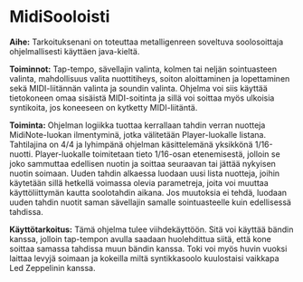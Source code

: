 # MidiSooloisti

**Aihe:** Tarkoituksenani on toteuttaa metalligenreen soveltuva soolosoittaja ohjelmallisesti käyttäen java-kieltä.

**Toiminnot:** Tap-tempo, sävellajin valinta, kolmen tai neljän sointuasteen valinta, mahdollisuus valita nuottitiheys, soiton aloittaminen ja lopettaminen sekä MIDI-liitännän valinta ja soundin valinta.
Ohjelma voi siis käyttää tietokoneen omaa sisäistä MIDI-soitinta ja sillä voi soittaa myös ulkoisia syntikoita, jos koneeseen on kytketty MIDI-liitäntä.

**Toiminta:** Ohjelman logiikka tuottaa kerrallaan tahdin verran nuotteja MidiNote-luokan ilmentyminä, jotka välitetään Player-luokalle listana. Tahtilajina on 4/4 ja lyhimpänä ohjelman käsittelemänä yksikkönä 1/16-nuotti. Player-luokalle toimitetaan tieto 1/16-osan etenemisestä, jolloin se joko sammuttaa edellisen nuotin ja soittaa seuraavan tai jättää nykyisen nuotin soimaan.
Uuden tahdin alkaessa luodaan uusi lista nuotteja, joihin käytetään sillä hetkellä voimassa olevia parametreja, joita voi muuttaa käyttöliittymän kautta soolotahdin aikana. Jos muutoksia ei tehdä, luodaan uuden tahdin nuotit saman sävellajin samalle sointuasteelle kuin edellisessä tahdissa.

**Käyttötarkoitus:** Tämä ohjelma tulee viihdekäyttöön. Sitä voi käyttää bändin kanssa, jolloin tap-tempon avulla saadaan huolehdittua siitä, että kone soittaa samassa tahdissa muun bändin kanssa. Toki voi myös huvin vuoksi laittaa levyjä soimaan ja kokeilla miltä syntikkasoolo kuulostaisi vaikkapa Led Zeppelinin kanssa.

